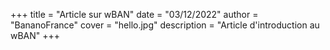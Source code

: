 +++
title = "Article sur wBAN"
date = "03/12/2022"
author = "BananoFrance"
cover = "hello.jpg"
description = "Article d'introduction au wBAN"
+++
